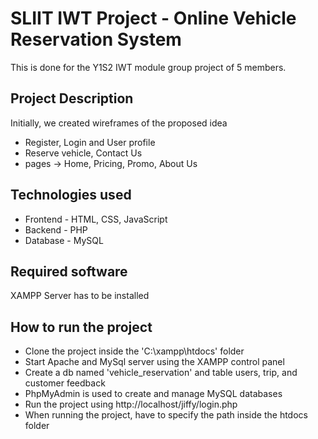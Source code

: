 # SLIIT IWT Project - Online Vehicle Reservation System
This is done for the Y1S2 IWT module group project of 5 members.

## Project Description
Initially, we created wireframes of the proposed idea
- Register, Login and User profile
- Reserve vehicle, Contact Us
- pages -> Home, Pricing, Promo, About Us

## Technologies used
- Frontend - HTML, CSS, JavaScript
- Backend - PHP
- Database - MySQL

## Required software
XAMPP Server has to be installed

## How to run the project
- Clone the project inside the 'C:\xampp\htdocs' folder
- Start Apache and MySql server using the XAMPP control panel
- Create a db named 'vehicle_reservation' and table users, trip, and customer feedback
- PhpMyAdmin is used to create and manage MySQL databases
- Run the project using http://localhost/jiffy/login.php
- When running the project, have to specify the path inside the htdocs folder
